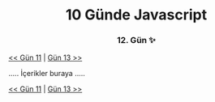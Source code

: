 <div align="center">
    <h1>10 Günde Javascript</h3>
    <h3>12. Gün ✨</h3>
</div>

[<< Gün 11](../../günler/gün-11/gun-11.md) | [Gün 13 >>](../../günler/gün-13/gun-13.md)

.....
İçerikler buraya
.....

[<< Gün 11](../../günler/gün-11/gun-11.md) | [Gün 13 >>](../../günler/gün-13/gun-13.md)